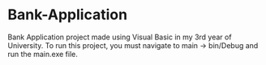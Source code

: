 # Bank-Application
Bank Application project made using Visual Basic in my 3rd year of University.
To run this project, you must navigate to main -> bin/Debug and run the main.exe file.
